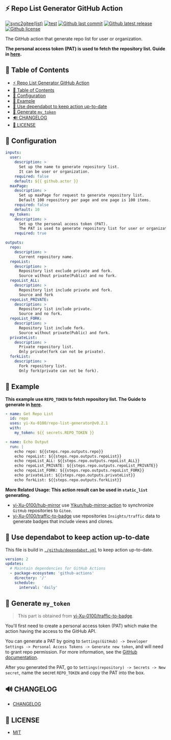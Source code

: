 ## ⚡️ Repo List Generator GitHub Action

[![sync2gitee(list)](<https://github.com/yi-Xu-0100/hub-mirror/workflows/sync2gitee(list)/badge.svg>)](https://github.com/yi-Xu-0100/hub-mirror)
[![test](https://github.com/yi-Xu-0100/repo-list-generator/workflows/test/badge.svg)](https://github.com/yi-Xu-0100/repo-list-generator/actions?query=workflow%3Atest)
[![Github last commit](https://img.shields.io/github/last-commit/yi-Xu-0100/repo-list-generator)](https://github.com/yi-Xu-0100/repo-list-generator)
[![Github latest release](https://img.shields.io/github/v/release/yi-Xu-0100/repo-list-generator)](https://github.com/yi-Xu-0100/repo-list-generator/releases)
[![Github license](https://img.shields.io/github/license/yi-Xu-0100/repo-list-generator)](./LICENSE)

The GitHub action that generate repo list for user or organization.

**The personal access token (PAT) is used to fetch the repository list. Guide in [here](#-generate-my_token).**

## 🎨 Table of Contents

- [⚡️ Repo List Generator GitHub Action](#️-repo-list-generator-github-action)
- [🎨 Table of Contents](#-table-of-contents)
- [🚀 Configuration](#-configuration)
- [📝 Example](#-example)
- [📝 Use dependabot to keep action up-to-date](#-use-dependabot-to-keep-action-up-to-date)
- [🙈 Generate `my_token`](#-generate-my_token)
- [🔊 CHANGELOG](#-changelog)
- [📄 LICENSE](#-license)

## 🚀 Configuration

```yml
inputs:
  user:
    description: >
      Set up the name to generate repository list.
      It can be user or organization.
    required: false
    default: ${{ github.actor }}
  maxPage:
    description: >
      Set up maxPage for request to generate repository list.
      Default 100 repository per page and one page is 100 items.
    required: false
    default: 10
  my_token:
    description: >
      Set up the personal access token (PAT).
      The PAT is used to generate repository list for user or organization.
    required: true

outputs:
  repo:
    description: >
      Current repository name.
  repoList:
    description: >
      Repository list exclude private and fork.
      Source without private(Public) and no fork.
  repoList_ALL:
    description: >
      Repository list include private and fork.
      Source and fork
  repoList_PRIVATE:
    description: >
      Repository list include private.
      Source and no fork.
  repoList_FORK:
    description: >
      Repository list include fork.
      Source without private(Public) and fork.
  privateList:
    description: >
      Private repository list.
      Only private(fork can not be private).
  forkList:
    description: >
      Fork repository list.
      Only fork(private can not be fork).
```

## 📝 Example

**This example use `REPO_TOKEN` to fetch repository list. The Guide to generate in [here](#-generate-my_token).**

```yml
- name: Get Repo List
  id: repo
  uses: yi-Xu-0100/repo-list-generator@v0.2.1
  with:
    my_token: ${{ secrets.REPO_TOKEN }}

- name: Echo Output
  run: |
    echo repo: ${{steps.repo.outputs.repo}}
    echo repoList: ${{steps.repo.outputs.repoList}}
    echo repoList_ALL: ${{steps.repo.outputs.repoList_ALL}}
    echo repoList_PRIVATE: ${{steps.repo.outputs.repoList_PRIVATE}}
    echo repoList_FORK: ${{steps.repo.outputs.repoList_FORK}}
    echo privateList: ${{steps.repo.outputs.privateList}}
    echo forkList: ${{steps.repo.outputs.forkList}}
```

**More Related Usage: This action result can be used in `static_list` generating.**

- [yi-Xu-0100/hub-mirror](https://github.com/yi-Xu-0100/hub-mirror) use [Yikun/hub-mirror-action](https://github.com/Yikun/hub-mirror-action) to synchronize `GitHub` repositories to `Gitee`.
- [yi-Xu-0100/traffic-to-badge](https://github.com/yi-Xu-0100/traffic-to-badge) use repositories `Insights/traffic` data to generate badges that include views and clones.

## 📝 Use dependabot to keep action up-to-date

This file is build in [`./github/dependabot.yml`](./.github/dependabot.yml) to keep action up-to-date.

```yaml
version: 2
updates:
  # Maintain dependencies for GitHub Actions
  - package-ecosystem: 'github-actions'
    directory: '/'
    schedule:
      interval: 'daily'
```

## 🙈 Generate `my_token`

> This part is obtained from [yi-Xu-0100/traffic-to-badge](https://github.com/yi-Xu-0100/traffic-to-badge#-generate-my_token).

You'll first need to create a personal access token (PAT) which make the action having the access to the GitHub API.

You can generate a PAT by going to `Settings(GitHub) -> Developer Settings -> Personal Access Tokens -> Generate new token`, and will need to grant repo permission. For more information, see the [GitHub documentation](https://docs.github.com/en/github/authenticating-to-github/creating-a-personal-access-token).

After you generated the PAT, go to `Settings(repository) -> Secrets -> New secret`, name the secret `REPO_TOKEN` and copy the PAT into the box.

## 🔊 CHANGELOG

- [CHANGELOG](./CHANGELOG.md)

## 📄 LICENSE

- [MIT](./LICENSE)
